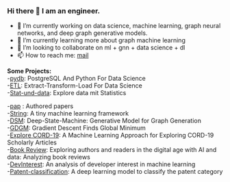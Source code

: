 ### Hi there 👋 I am an engineer.

- 🔭 I’m currently working on data science, machine learning, graph neural networks, and deep graph generative models.
- 🌱 I’m currently learning more about graph machine learning
- 👯 I’m looking to collaborate on ml + gnn + data science + dl
- 📫 How to reach me: [mail](mailto:abhisheksubedi27@gmail.com)

**Some Projects:**  
-[pydb](https://github.com/Supertring/postgresql-mit-python-for-data-science): PostgreSQL And Python For Data Science  
-[ETL](https://github.com/Supertring/datalab/tree/main/etl): Extract-Transform-Load For Data Science  
-[Stat-und-data](https://github.com/Supertring/Explore-data-mit-statistics): Explore data mit Statistics  

-[pap](https://github.com/Supertring/papers) : Authored papers  
-[String](https://github.com/Supertring/ml-framework): A tiny machine learning framework  
-[DSM](https://github.com/Supertring/Deep-State-Machine): Deep-State-Machine: Generative Model for Graph Generation  
-[GDGM](https://github.com/Supertring/Gradient-Descent-Finds-Global-Minimum): Gradient Descent Finds Global Minimum  
-[Explore CORD-19](https://github.com/Supertring/A-Machine-Learning-Approach-for-Exploring-CORD-19-Scholarly-Articles): A Machine Learning Approach for Exploring CORD-19 Scholarly Articles  
-[Book Review](https://github.com/Supertring/Computational-Social-Science-lab-Book-Review): Exploring authors and readers in the digital age with AI and data: Analyzing book reviews  
-[DevInterest](https://github.com/Supertring/An-analysis-of-developer-interest-into-machine-learning): An analysis of developer interest in machine learning  
-[Patent-classification](https://github.com/Supertring/Patent-classification): A deep learning model to classify the patent category  


